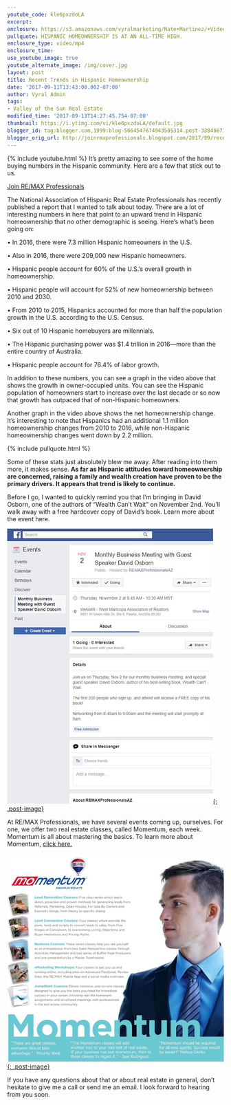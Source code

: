 ```yaml
---
youtube_code: kle6pxzdoLA
excerpt:
enclosure: https://s3.amazonaws.com/vyralmarketing/Nate+Martinez/+Videos/2017/September/Phoenix+Real+Estate+Agent-+Recent+Trends+in+Hispanic+Homeownership.mp4
pullquote: HISPANIC HOMEOWNERSHIP IS AT AN ALL-TIME HIGH.
enclosure_type: video/mp4
enclosure_time:
use_youtube_image: true
youtube_alternate_image: /img/cover.jpg
layout: post
title: Recent Trends in Hispanic Homeownership
date: '2017-09-11T13:43:00.002-07:00'
author: Vyral Admin
tags:
- Valley of the Sun Real Estate
modified_time: '2017-09-13T14:27:45.754-07:00'
thumbnail: https://i.ytimg.com/vi/kle6pxzdoLA/default.jpg
blogger_id: tag:blogger.com,1999:blog-5664547674943505314.post-3384807797769766866
blogger_orig_url: http://joinrmxprofessionals.blogspot.com/2017/09/recent-trends-in-hispanic-homeownership.html
---
```

{% include youtube.html %}
It’s pretty amazing to see some of the home buying numbers in the Hispanic community. Here are a few that stick out to us.

<a href="http://www.joinrmxprofessionals.com/Join-Today" target="_blank">Join RE/MAX Professionals</a>

The National Association of Hispanic Real Estate Professionals has recently published a report that I wanted to talk about today. There are a lot of interesting numbers in here that point to an upward trend in Hispanic homeownership that no other demographic is seeing. Here’s what’s been going on:

• In 2016, there were 7.3 million Hispanic homeowners in the U.S.

• Also in 2016, there were 209,000 new Hispanic homeowners.

• Hispanic people account for 60% of the U.S.’s overall growth in homeownership.

• Hispanic people will account for 52% of new homeownership between 2010 and 2030.

• From 2010 to 2015, Hispanics accounted for more than half the population growth in the U.S. according to the U.S. Census.

• Six out of 10 Hispanic homebuyers are millennials.

• The Hispanic purchasing power was $1.4 trillion in 2016—more than the entire country of Australia.

• Hispanic people account for 76.4% of labor growth.

 In addition to these numbers, you can see a graph in the video above that shows the growth in owner-occupied units. You can see the Hispanic population of homeowners start to increase over the last decade or so now that growth has outpaced that of non-Hispanic homeowners.

 Another graph in the video above shows the net homeownership change. It’s interesting to note that Hispanics had an additional 1.1 million homeownership changes from 2010 to 2016, while non-Hispanic homeownership changes went down by 2.2 million.

{% include pullquote.html %}

Some of these stats just absolutely blew me away. After reading into them more, it makes sense. **As far as Hispanic attitudes toward homeownership are concerned, raising a family and wealth creation have proven to be the primary drivers. It appears that trend is likely to continue.**

 Before I go, I wanted to quickly remind you that I’m bringing in David Osborn, one of the authors of “Wealth Can’t Wait” on November 2nd. You’ll walk away with a free hardcover copy of David’s book. Learn more about the event here.

<a href="https://www.facebook.com/events/1621981244508240/" target="_blank">![](/uploads/facebook.jpg){: .post-image}</a>

At RE/MAX Professionals, we have several events coming up, ourselves. For one, we offer two real estate classes, called Momentum, each week. Momentum is all about mastering the basics. To learn more about Momentum, <a href="http://www.joinrmxprofessionals.com/Momentum-Complete-Agent-Development" target="_blank">click here.</a>

<a href="http://www.joinrmxprofessionals.com/Momentum-Complete-Agent-Development" target="_blank">![](/uploads/momentum.jpg){: .post-image}</a>

If you have any questions about that or about real estate in general, don’t hesitate to give me a call or send me an email. I look forward to hearing from you soon.

